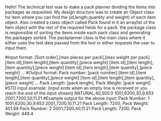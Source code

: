 Hello!
The technical test was to make a pack planner dividing the items into packages as requested.
My design structure was to create an Object class for item where you can find the (id,length,quantity and weight) of each item object.
Also created a class object called Pack found in it an arraylist of the Item object with the rest of the required fields for a pack.
the package class is responsible of sorting the items inside each pack class and generating the packages sorted.
The packplanner class is the main class where it either uses the test data passed from the test or either requests
the user to input them.

#Input format:
[Sort order],[max pieces per pack],[max weight per pack]
[item id],[item length],[item quantity],[piece weight]
[item id],[item length],[item quantity],[piece weight]
[item id],[item length],[item quantity],[piece weight]
...
#Output format:
Pack number: [pack number]
[item id],[item length],[item quantity],[piece weight]
[item id],[item length],[item quantity],[piece weight]
...
Pack Length: [pack length], Pack Weight: [pack weight]
#STD input example: (input ends when an empty line is received or you reach the end of the input stream)
NATURAL,40,500.0
1001,6200,30,9.653
2001,7200,50,11.21
#Example output for the above input:
Pack Number: 1
1001,6200,30,9.653
2001,7200,10,11.21
Pack Length: 7200, Pack Weight: 401.69
Pack Number: 2
2001,7200,40,11.21
Pack Length: 7200, Pack Weight: 448.4